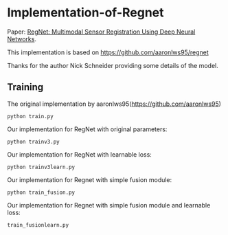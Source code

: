 # Implementation-of-Regnet
Paper: [RegNet: Multimodal Sensor Registration Using Deep Neural Networks](https://arxiv.org/pdf/1707.03167.pdf).

This implementation is based on https://github.com/aaronlws95/regnet

Thanks for the author Nick Schneider providing some details of the model.

## Training
The original implementation by aaronlws95(https://github.com/aaronlws95) 
```
python train.py
```

Our implementation for RegNet with original parameters:
```
python trainv3.py
```
Our implementation for RegNet with learnable loss:
```
python trainv3learn.py
```
Our implementation for Regnet with simple fusion module:
```
python train_fusion.py
```
Our implementation for Regnet with simple fusion module and learnable loss:
```
train_fusionlearn.py
```
